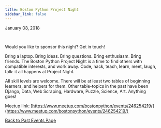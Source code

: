 ```yaml
---
title: Boston Python Project Night
sidebar_link: false
---
```


January 08, 2018


   

Would you like to sponsor this night? Get in touch!

Bring a laptop. Bring ideas. Bring questions. Bring enthusiasm. Bring friends. The Boston Python Project Night is a time to find others with compatible interests, and work away. Code, hack, teach, learn, meet, laugh, talk: it all happens at Project Night.

All skill levels are welcome. There will be at least two tables of beginning learners, and helpers for them. Other table-topics in the past have been Django, Data, Web Scraping, Hardware, Puzzle, Science, Art. Anything goes!


Meetup link: [https://www.meetup.com/bostonpython/events/246254219/](https://www.meetup.com/bostonpython/events/246254219/)

[Back to Past Events Page](index.md)